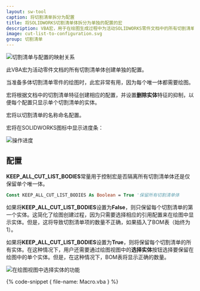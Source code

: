 ```yaml
---
layout: sw-tool
caption: 将切割清单拆分为配置
title: 将SOLIDWORKS切割清单体拆分为单独的配置的宏
description: VBA宏，用于在绘图生成过程中为活动SOLIDWORKS零件文档中的所有切割清单体（或唯一体）创建单独的配置
image: cut-list-to-configuration.svg
group: 切割清单
---
```

![切割清单与配置的映射关系](cut-lists-configurations.png)

此VBA宏为活动零件文档的所有切割清单体创建单独的配置。

当准备多体切割清单零件的绘图时，此宏非常有用，因为每个唯一体都需要绘图。

宏将根据文档中的切割清单特征创建相应的配置，并设置**删除实体**特征的抑制，以便每个配置只显示单个切割清单的实体。

宏将以切割清单的名称命名配置。

宏将在SOLIDWORKS图标中显示进度条：

![操作进度](progress-bar.png)

## 配置

**KEEP_ALL_CUT_LIST_BODIES**常量用于控制宏是否隔离所有切割清单体还是仅保留单个唯一体。

~~~ vb
Const KEEP_ALL_CUT_LIST_BODIES As Boolean = True '保留所有切割清单体
~~~

如果将**KEEP_ALL_CUT_LIST_BODIES**设置为**False**，则只保留每个切割清单的第一个实体。这简化了绘图创建过程，因为只需要选择相应的引用配置来在绘图中显示实体。但是，这将导致切割清单项的数量不正确，如果插入了BOM表（始终为1）。

如果将**KEEP_ALL_CUT_LIST_BODIES**设置为**True**，则将保留每个切割清单的所有实体。在这种情况下，用户还需要通过绘图视图中的**选择实体**按钮选择要保留在绘图中的单个实体。但是，在这种情况下，BOM表将显示正确的数量。

![在绘图视图中选择实体的功能](view-select-bodies.png)

{% code-snippet { file-name: Macro.vba } %}